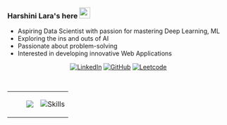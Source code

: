 ### Harshini Lara's here <img src="https://media.giphy.com/media/hvRJCLFzcasrR4ia7z/giphy.gif" width="25px">

- Aspiring Data Scientist with passion for mastering Deep Learning, ML
- Exploring the ins and outs of AI
- Passionate about problem-solving
- Interested in developing innovative Web Applications


<p align="center">
<a href="https://linkedin.com/in/harshini-lara-a-k-b45bb4224"><img alt="LinkedIn" title="LinkedIn" src="https://img.shields.io/badge/linkedin-informational?style=for-the-badge&logo=linkedin&logoColor=white"/></a>
<a href="https://github.com/HarshiniLara/"><img alt="GitHub" title="GitHub" src="https://img.shields.io/badge/github-black?style=for-the-badge&logo=Github&logoColor=white"/></a>
<a href="https://leetcode.com/HarshiniLara/"><img alt="Leetcode" title="Leetcode" src="https://img.shields.io/badge/dynamic/json?style=for-the-badge&labelColor=black&color=%23ffa116&label=Solved&query=solved&url=https%3A%2F%2Fbadge.xyli.tech/%2Fapi%2Fusers%2FHarshiniLara&logo=leetcode&logoColor=yellow"/></a>    
</p>

<br/>

<table>
  <tr>
    <td><img src="https://github-profile-summary-cards.vercel.app/api/cards/repos-per-language?username=HarshiniLara&theme=github_dark" alt=""></td>
    <td><img src="https://github-profile-summary-cards.vercel.app/api/cards/profile-details?username=HarshiniLara&theme=github_dark" alt=""></td>
    <td><img src="https://streak-stats.demolab.com/?user=HarshiniLara&theme=dark" align="right" /></td>
    <td>
            <p align="center">
        <img align="center" src="https://skillicons.dev/icons?i=cpp,python,java,nodejs,html,javascript,mongodb,mysql,react,firebase,flutter,figma&perline=6" alt="Skills">                </td>
    </p>
    </td>
  </tr>
</table>

